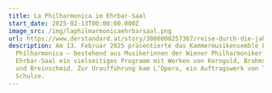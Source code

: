 ```yaml
---
title: La Philharmonica im Ehrbar-Saal
start_date: 2025-02-13T00:00:00.000Z
image_src: /img/laphilmarmonicaehrbarsaal.png
url: https://www.derstandard.at/story/3000000257367/reise-durch-die-jahrhunderte-mit-la-philharmonica
description: Am 13. Februar 2025 präsentierte das Kammermusikensemble La
  Philharmonica – bestehend aus Musikerinnen der Wiener Philharmoniker – im
  Ehrbar-Saal ein vielseitiges Programm mit Werken von Korngold, Brahms, Mozart
  und Breinschmid. Zur Uraufführung kam L’Opera, ein Auftragswerk von Tristan
  Schulze.
---
```

